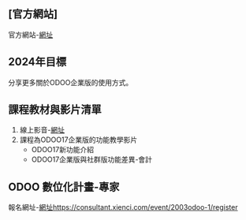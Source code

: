 ## [官方網站]
官方網站-[網址](https://consultant.xienci.com/)
## 2024年目標
分享更多關於ODOO企業版的使用方式。

## 課程教材與影片清單
1. 線上影音-[網址](https://www.youtube.com/channel/UCFn6F8NOS8MTDP4ZSb_ppUA)
2. 課程為ODOO17企業版的功能教學影片
   + ODOO17新功能介紹
   + ODOO17企業版與社群版功能差異-會計

## ODOO 數位化計畫-專家
報名網址-[網址](https://consultant.xienci.com/event/2003odoo-1/register)https://consultant.xienci.com/event/2003odoo-1/register


